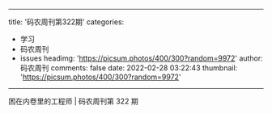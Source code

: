 
---
title: '码农周刊第322期'
categories: 
 - 学习
 - 码农周刊
 - issues
headimg: 'https://picsum.photos/400/300?random=9972'
author: 码农周刊
comments: false
date: 2022-02-28 03:22:43
thumbnail: 'https://picsum.photos/400/300?random=9972'
---

<div>   
困在内卷里的工程师 | 码农周刊第 322 期  
</div>
            